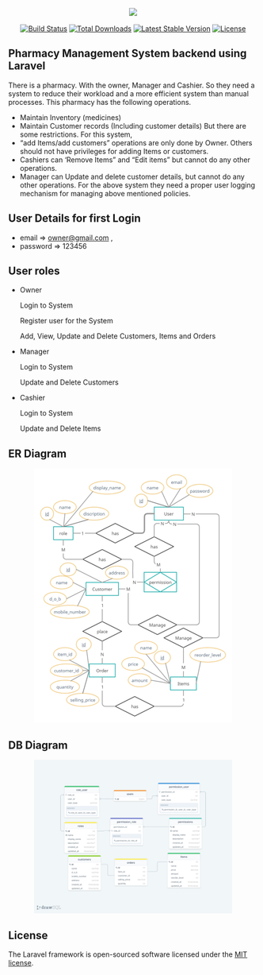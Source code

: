 <p align="center"><a href="https://laravel.com" target="_blank"><img src="https://raw.githubusercontent.com/laravel/art/master/logo-lockup/5%20SVG/2%20CMYK/1%20Full%20Color/laravel-logolockup-cmyk-red.svg" width="400"></a></p>

<p align="center">
<a href="https://travis-ci.org/laravel/framework"><img src="https://travis-ci.org/laravel/framework.svg" alt="Build Status"></a>
<a href="https://packagist.org/packages/laravel/framework"><img src="https://img.shields.io/packagist/dt/laravel/framework" alt="Total Downloads"></a>
<a href="https://packagist.org/packages/laravel/framework"><img src="https://img.shields.io/packagist/v/laravel/framework" alt="Latest Stable Version"></a>
<a href="https://packagist.org/packages/laravel/framework"><img src="https://img.shields.io/packagist/l/laravel/framework" alt="License"></a>
</p>

## Pharmacy Management System backend using Laravel

There is a pharmacy. With the owner, Manager and Cashier. So they need a system to 
reduce their workload and a more efficient system than manual processes. This pharmacy 
has the following operations. 
-  Maintain Inventory (medicines) 
-  Maintain Customer records (Including customer details) 
But there are some restrictions. For this system, 
-  “add Items/add customers” operations are only done by Owner. Others should not 
have privileges for adding Items or customers. 
-  Cashiers can ‘Remove Items” and “Edit items” but cannot do any other operations. 
-  Manager can Update and delete customer details, but cannot do any other operations. 
For the above system they need a proper user logging mechanism for managing above 
mentioned policies.

## User Details for first Login
- email => owner@gmail.com ,
- password => 123456


## User roles
- Owner
  <p>Login to System</p>
  <p>Register user for the System</p>
  <p>Add, View, Update and Delete Customers, Items and Orders</p>
 
- Manager
  <p>Login to System</p>
  <p>Update and Delete Customers</p>
  
- Cashier
  <p>Login to System</p>
  <p>Update and Delete Items</p>

## ER Diagram
<p align="center"><img src="/ER diagram original.jpg" width="400"></p>

## DB Diagram
<p align="center"><img src="/DB diagram original.png" width="400"></p>

## License

The Laravel framework is open-sourced software licensed under the [MIT license](https://opensource.org/licenses/MIT).
